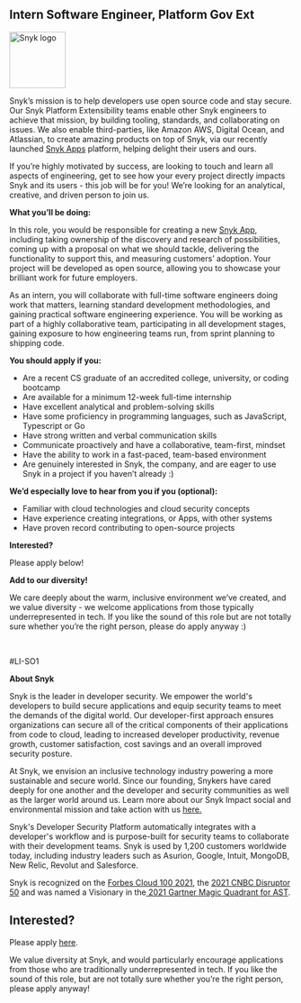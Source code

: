 Intern Software Engineer, Platform Gov Ext
---

<img src="https://res.cloudinary.com/snyk/image/upload/v1537345894/press-kit/brand/logo-black.png" width="100" alt="Snyk logo" />

<p><span style="font-weight: 400;">Snyk’s mission is to help developers use open source code and stay secure. Our Snyk Platform Extensibility teams enable other Snyk engineers to achieve that mission, by building tooling, standards, and collaborating on issues. We also enable third-parties, like Amazon AWS, Digital Ocean, and Atlassian, to create amazing products on top of Snyk, via our recently launched </span><a href="https://snyk.io/blog/snyk-apps-beta-build-custom-apps-extend-snyk-security-into-workflows/"><span style="font-weight: 400;">Snyk Apps</span></a><span style="font-weight: 400;"> platform, helping delight their users and ours.&nbsp;</span></p>
<p><span style="font-weight: 400;">If you’re highly motivated by success, are looking to touch and learn all aspects of engineering, get to see how your every project directly impacts Snyk and its users - this job will be for you! We’re looking for an analytical, creative, and driven person to join us.</span></p>
<p><strong>What you’ll be doing:</strong></p>
<p><span style="font-weight: 400;">In this role, you would be responsible for creating a new </span><a href="https://docs.snyk.io/features/integrations/snyk-apps"><span style="font-weight: 400;">Snyk App</span></a><span style="font-weight: 400;">, including taking ownership of the discovery and research of possibilities, coming up with a proposal on what we should tackle, delivering the functionality to support this, and measuring customers’ adoption. Your project will be developed as open source, allowing you to showcase your brilliant work for future employers.</span></p>
<p><span style="font-weight: 400;">As an intern, you will collaborate with full-time software engineers doing work that matters, learning standard development methodologies, and gaining practical software engineering experience. You will be working as part of a highly collaborative team, participating in all development stages, gaining exposure to how engineering teams run, from sprint planning to shipping code.</span></p>
<p><strong>You should apply if you:</strong></p>
<ul>
<li style="font-weight: 400;"><span style="font-weight: 400;">Are a recent CS graduate of an accredited college, university, or coding bootcamp</span></li>
<li style="font-weight: 400;"><span style="font-weight: 400;">Are available for a minimum 12-week full-time internship</span></li>
<li style="font-weight: 400;"><span style="font-weight: 400;">Have excellent analytical and problem-solving skills</span></li>
<li style="font-weight: 400;"><span style="font-weight: 400;">Have some proficiency in programming languages, such as JavaScript, Typescript or Go&nbsp;</span></li>
<li style="font-weight: 400;"><span style="font-weight: 400;">Have strong written and verbal communication skills</span></li>
<li style="font-weight: 400;"><span style="font-weight: 400;">Communicate proactively and have a collaborative, team-first, mindset</span></li>
<li style="font-weight: 400;"><span style="font-weight: 400;">Have the ability to work in a fast-paced, team-based environment</span></li>
<li><span style="font-weight: 400;">Are genuinely interested in Snyk, the company, and are eager to use Snyk in a project if you haven’t already :)</span></li>
</ul>
<p><strong>We’d especially love to hear from you if you</strong><strong> (optional):</strong></p>
<ul>
<li style="font-weight: 400;"><span style="font-weight: 400;">Familiar with cloud technologies and cloud security concepts</span></li>
<li style="font-weight: 400;"><span style="font-weight: 400;">Have experience creating integrations, or Apps, with other systems</span></li>
<li style="font-weight: 400;"><span style="font-weight: 400;">Have proven record contributing to open-source projects</span></li>
</ul>
<p><strong>Interested?</strong></p>
<p><span style="font-weight: 400;">Please apply below!&nbsp;</span></p>
<p><strong>Add to our diversity!</strong></p>
<p><span style="font-weight: 400;">We care deeply about the warm, inclusive environment we’ve created, and we value diversity - we welcome applications from those typically underrepresented in tech. If you like the sound of this role but are not totally sure whether you’re the right person, please do apply anyway :)</span></p>
<p>&nbsp;</p>
<p><span style="font-weight: 400;">#LI-SO1</span></p><div class="content-conclusion"><p><strong>About Snyk</strong></p>
<p><span style="font-weight: 400;">Snyk is the leader in developer security. We empower the world's developers to build secure applications and equip security teams to meet the demands of the digital world. Our developer-first approach ensures organizations can secure all of the critical components of their applications from code to cloud, leading to increased developer productivity, revenue growth, customer satisfaction, cost savings and an overall improved security posture.&nbsp;</span></p>
<p><span style="font-weight: 400;">At Snyk, we envision an inclusive technology industry powering a more sustainable and secure world.</span> <span style="font-weight: 400;">Since our founding, Snykers have cared deeply for one another and the developer and security communities as well as the larger world around us. Learn more about our Snyk Impact social and environmental mission and take action with us </span><a href="https://snyk.io/about/snyk-impact/"><span style="font-weight: 400;">here.</span></a></p>
<p><span style="font-weight: 400;">Snyk's Developer Security Platform automatically integrates with a developer's workflow and is purpose-built for security teams to collaborate with their development teams. Snyk is used by 1,200 customers worldwide today, including industry leaders such as Asurion, Google, Intuit, MongoDB, New Relic, Revolut and Salesforce.</span></p>
<p><span style="font-weight: 400;">Snyk is recognized on the </span><a href="https://www.forbes.com/cloud100/#6f24b5ba5f94"><span style="font-weight: 400;">Forbes Cloud 100 2021</span></a><span style="font-weight: 400;">, the </span><a href="https://www.cnbc.com/2021/05/25/these-are-the-2021-cnbc-disruptor-50-companies.html"><span style="font-weight: 400;">2021 CNBC Disruptor 50</span></a><span style="font-weight: 400;"> and was named a Visionary in the</span><a href="https://snyk.io/blog/snyk-visionary-2021-gartner-magic-quadrant-for-ast/"><span style="font-weight: 400;"> 2021 Gartner Magic Quadrant for AST</span></a><span style="font-weight: 400;">.</span></p></div>

Interested?
---

Please apply [here](https://boards.greenhouse.io/snyk/jobs/5742630002#app).

We value diversity at Snyk, and would particularly encourage applications from those who are traditionally underrepresented in tech.
If you like the sound of this role, but are not totally sure whether you’re the right person, please apply anyway!
